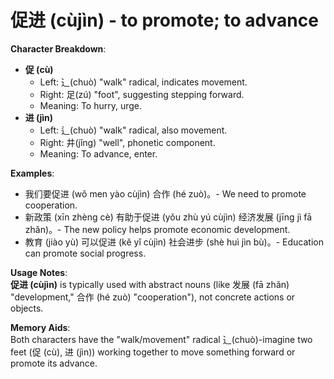 # **促进 (cù​jìn) - to promote; to advance**

**Character Breakdown**:  
- **促 (cù)**
  - Left: ⻌(chuò) "walk" radical, indicates movement.
  - Right: 足(zú) "foot", suggesting stepping forward.
  - Meaning: To hurry, urge.  
- **进 (jìn)**
  - Left: 辶(chuò) "walk" radical, also movement.
  - Right: 井(jǐng) "well", phonetic component.
  - Meaning: To advance, enter.

**Examples**:  
- 我们要促进 (wǒ men yào cù​jìn) 合作 (hé zuò)。- We need to promote cooperation.  
- 新政策 (xīn zhèng cè) 有助于促进 (yǒu zhù yú cù​jìn) 经济发展 (jīng jì fā zhǎn)。- The new policy helps promote economic development.  
- 教育 (jiào yù) 可以促进 (kě yǐ cù​jìn) 社会进步 (shè huì jìn bù)。- Education can promote social progress.

**Usage Notes**:  
**促进 (cù​jìn)** is typically used with abstract nouns (like 发展 (fā zhǎn) "development," 合作 (hé zuò) "cooperation"), not concrete actions or objects.

**Memory Aids**:  
Both characters have the "walk/movement" radical ⻌(chuò)-imagine two feet (促 (cù), 进 (jìn)) working together to move something forward or promote its advance.